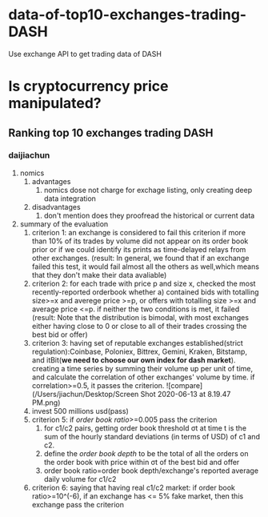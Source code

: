 
# data-of-top10-exchanges-trading-DASH
Use exchange API to get trading data of DASH


# Is cryptocurrency price manipulated?

## Ranking top 10 exchanges trading DASH

### daijiachun
1. nomics 
    1. advantages
        1. nomics dose not charge for exchage listing, only creating deep data integration
    2. disadvantages
        1. don't mention does they proofread the historical or current data 
2. summary of the evaluation
    1.  criterion 1: an exchange is considered to fail this criterion if more than 10% of its trades by volume did not appear on its order book prior or if we could identify its prints as time-delayed relays from other exchanges.
    (result: In general, we found that if an exchange failed this test, it would fail almost all the
others as well,which means that they don't make their data avaliable)
    2.  criterion 2: for each trade with price p and size x, checked the most recently-reported orderbook whether a) contained bids with totalling size>=x and averege price >=p, or offers with totalling size >=x and average price <=p. if neither the two conditions is met, it failed
    (result: Note that the distribution is bimodal, with most exchanges either having close to 0 or close to all of their trades crossing the best bid or offer)
    3.  criterion 3: having set of reputable exchanges established(strict regulation):Coinbase, Poloniex, Bittrex, Gemini, Kraken, Bitstamp, and itBit(**we need to choose our own index for dash market**). creating a time series by summing their volume up per unit of time, and calculate the correlation of other exchanges' volume by time.
    if correlation>=0.5, it passes the criterion.
    ![compare](/Users/jiachun/Desktop/Screen Shot 2020-06-13 at 8.19.47 PM.png)
    4.  invest 500 millions usd(pass)
    5.  criterion 5: if *order book ratio*>=0.005 pass the criterion
        1.  for c1/c2 pairs, getting order book threshold σt at time t is the sum of the hourly
standard deviations (in terms of USD) of c1 and c2.
        2.  define the *order book depth* to be the total of all the orders
on the order book with price within σt of the best bid and offer
        3.  order book ratio=order book depth/exchange's reported average daily volume for c1/c2
    6.  criterion 6: saying that having real c1/c2 market: if order book ratio>=10^(-6), if an exchange  has <= 5% fake market, then this exchange pass the criterion
          
